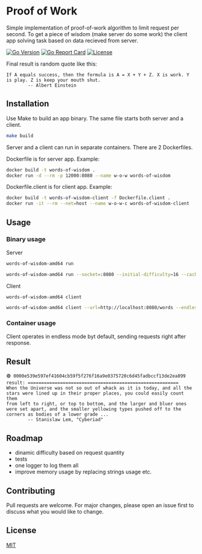 # Proof of Work

Simple implementation of proof-of-work algorithm to limit request per second. To get a piece of wisdom (make server do some work) the client app solving task based on data recieved from server. 

[![Go Version](https://img.shields.io/badge/Go-v1.19-blue)](https://golang.org/dl/)
[![Go Report Card](https://goreportcard.com/badge/github.com/kormiltsev/proofofwork)](https://goreportcard.com/report/github.com/kormiltsev/proofofwork)
[![License](https://img.shields.io/github/license/kormiltsev/proofofwork)](https://github.com/kormiltsev/proofofwork/blob/main/LICENSE)

Final result is random quote like this:

```
If A equals success, then the formula is A = X + Y + Z. X is work. Y is play. Z is keep your mouth shut.
		-- Albert Einstein
```

## Installation

Use Make to build an app binary. The same file starts both server and a client. 

```bash
make build
```

Server and a client can run in separate containers. There are 2 Dockerfiles. 

Dockerfile is for server app. Example: 

```bash
docker build -t words-of-wisdom .   
docker run -d --rm -p 12000:8080 --name w-o-w words-of-wisdom
```

Dockerfile.client is for client app. Example: 

```bash
docker build -t words-of-wisdom-client -f Dockerfile.client . 
docker run -it --rm --net=host --name w-o-w-c words-of-wisdom-client
```

## Usage

### Binary usage

Server

```bash
words-of-wisdom-amd64 run
```

```bash
words-of-wisdom-amd64 run --socket=:8080 --initial-difficulty=16 --cache-limit=1000
```

Client

```bash
words-of-wisdom-amd64 client
```

```bash
words-of-wisdom-amd64 client --url=http://localhost:8080/words --endless
```

### Container usage

Client operates in endless mode byt default, sending requests right after response.

## Result

```
🟢 0000e539e597ef41604cb59f5f276f16a9e0375720c6d45fadbccf13de2ea899
result: ========================================================
When the Universe was not so out of whack as it is today, and all the
stars were lined up in their proper places, you could easily count them
from left to right, or top to bottom, and the larger and bluer ones
were set apart, and the smaller yellowing types pushed off to the
corners as bodies of a lower grade ...
		-- Stanislaw Lem, "Cyberiad"
```

## Roadmap

- dinamic difficulty based on request quantity
- tests
- one logger to log them all
- improve memory usage by replacing strings usage etc.

## Contributing

Pull requests are welcome. For major changes, please open an issue first
to discuss what you would like to change.

## License

[MIT](https://choosealicense.com/licenses/mit/)
